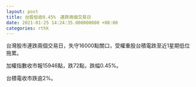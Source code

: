 ```yaml
---
layout: post
title: 台股低收0.45%　連跌兩個交易日
date: 2021-01-25 14:24:35.000000000 +08:00
categories: rthk
---
```


台灣股市連跌兩個交易日，失守16000點關口，受權重股台積電跌至近1星期低位拖累。

加權指數收市報15946點，跌72點，跌幅0.45%。

台積電收市跌逾2%。
